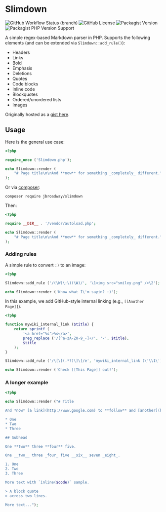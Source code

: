 # Slimdown

![GitHub Workflow Status (branch)](https://img.shields.io/github/actions/workflow/status/jbroadway/slimdown/test.yml?branch=master)
![GitHub License](https://img.shields.io/github/license/jbroadway/slimdown)
![Packagist Version](https://img.shields.io/packagist/v/jbroadway/slimdown)
![Packagist PHP Version Support](https://img.shields.io/packagist/php-v/jbroadway/slimdown)

A simple regex-based Markdown parser in PHP. Supports the
following elements (and can be extended via `Slimdown::add_rule()`):

* Headers
* Links
* Bold
* Emphasis
* Deletions
* Quotes
* Code blocks
* Inline code
* Blockquotes
* Ordered/unordered lists
* Images

Originally hosted as a [gist here](https://gist.github.com/jbroadway/2836900).

## Usage

Here is the general use case:

```php
<?php

require_once ('Slimdown.php');

echo Slimdown::render (
	"# Page title\n\nAnd **now** for something _completely_ different."
);
```

Or via [composer](https://getcomposer.org/):

```
composer require jbroadway/slimdown
```

Then:

```php
<?php

require __DIR__ . '/vendor/autoload.php';

echo Slimdown::render (
	"# Page title\n\nAnd **now** for something _completely_ different."
);
```

### Adding rules

A simple rule to convert `:)` to an image:

```php
<?php

Slimdown::add_rule ('/(\W)\:\)(\W)/', '\1<img src="smiley.png" />\2');

echo Slimdown::render ('Know what I\'m sayin? :)');
```

In this example, we add GitHub-style internal linking
(e.g., `[[Another Page]]`).

```php
<?php

function mywiki_internal_link ($title) {
	return sprintf (
		'<a href="%s">%s</a>',
		preg_replace ('/[^a-zA-Z0-9_-]+/', '-', $title),
		$title
	);
}

Slimdown::add_rule ('/\[\[(.*?)\]\]/e', 'mywiki_internal_link (\'\\1\')');

echo Slimdown::render ('Check [[This Page]] out!');
```

### A longer example

```php
<?php

echo Slimdown::render ("# Title

And *now* [a link](http://www.google.com) to **follow** and [another](http://yahoo.com/).

* One
* Two
* Three

## Subhead

One **two** three **four** five.

One __two__ three _four_ five __six__ seven _eight_.

1. One
2. Two
3. Three

More text with `inline($code)` sample.

> A block quote
> across two lines.

More text...");
```
